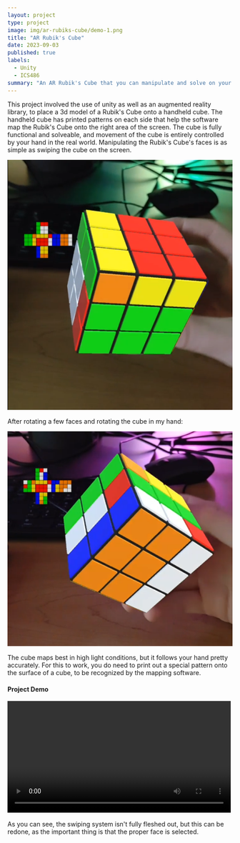 ```yaml
---
layout: project
type: project
image: img/ar-rubiks-cube/demo-1.png
title: "AR Rubik's Cube"
date: 2023-09-03
published: true
labels:
  - Unity
  - ICS486
summary: "An AR Rubik's Cube that you can manipulate and solve on your phone."
---
```


This project involved the use of unity as well as an augmented reality library, to place a 3d model of a Rubik's Cube onto a handheld cube. The handheld cube has printed patterns on each side that help the software map the Rubik's Cube onto the right area of the screen. The cube is fully functional and solveable, and movement of the cube is entirely controlled by your hand in the real world. Manipulating the Rubik's Cube's faces is as simple as swiping the cube on the screen.

<img class="img-fluid" src="../img/ar-rubiks-cube/demo-1.png">


After rotating a few faces and rotating the cube in my hand:


<img class="img-fluid" src="../img/ar-rubiks-cube/demo-2.png">


The cube maps best in high light conditions, but it follows your hand pretty accurately. For this to work, you do need to print out a special pattern onto the surface of a cube, to be recognized by the mapping software.

#### Project Demo


<video width="500" src="../img/ar-rubiks-cube/demo-video-1.mp4" controls></video>

As you can see, the swiping system isn't fully fleshed out, but this can be redone, as the important thing is that the proper face is selected.
